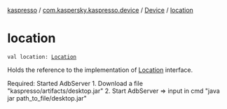 [kaspresso](../../index.md) / [com.kaspersky.kaspresso.device](../index.md) / [Device](index.md) / [location](./location.md)

# location

`val location: `[`Location`](../../com.kaspersky.kaspresso.device.location/-location/index.md)

Holds the reference to the implementation of [Location](../../com.kaspersky.kaspresso.device.location/-location/index.md) interface.

Required: Started AdbServer
    1. Download a file "kaspresso/artifacts/desktop.jar"
    2. Start AdbServer =&gt; input in cmd "java jar path_to_file/desktop.jar"


